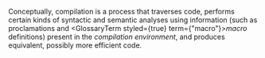  



Conceptually, compilation is a process that traverses code, performs certain kinds of syntactic and semantic analyses using information (such as proclamations and <GlossaryTerm styled={true} term={"macro"}><i>macro</i></GlossaryTerm> definitions) present in the *compilation environment*, and produces equivalent, possibly more efficient code. 



